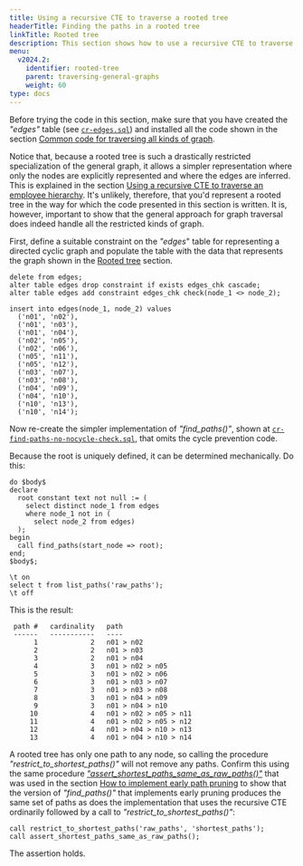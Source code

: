 ```yaml
---
title: Using a recursive CTE to traverse a rooted tree
headerTitle: Finding the paths in a rooted tree
linkTitle: Rooted tree
description: This section shows how to use a recursive CTE to traverse a rooted tree.
menu:
  v2024.2:
    identifier: rooted-tree
    parent: traversing-general-graphs
    weight: 60
type: docs
---
```


Before trying the code in this section, make sure that you have created the _"edges"_ table (see [`cr-edges.sql`](../graph-representation/#cr-edges-sql)) and installed all the code shown in the section [Common code for traversing all kinds of graph](../common-code/).

Notice that, because a rooted tree is such a drastically restricted specialization of the general graph, it allows a simpler representation where only the nodes are explicitly represented and where the edges are inferred. This is explained in the section [Using a recursive CTE to traverse an employee hierarchy](../../emps-hierarchy/). It's unlikely, therefore, that you'd represent a rooted tree in the way for which the code presented in this section is written. It is, however, important to show that the general approach for graph traversal does indeed handle all the restricted kinds of graph.

First, define a suitable constraint on the _"edges_" table for representing a directed cyclic graph and populate the table with the data that represents the graph shown in the [Rooted tree](../../traversing-general-graphs/#rooted-tree) section.

```plpgsql
delete from edges;
alter table edges drop constraint if exists edges_chk cascade;
alter table edges add constraint edges_chk check(node_1 <> node_2);

insert into edges(node_1, node_2) values
  ('n01', 'n02'),
  ('n01', 'n03'),
  ('n01', 'n04'),
  ('n02', 'n05'),
  ('n02', 'n06'),
  ('n05', 'n11'),
  ('n05', 'n12'),
  ('n03', 'n07'),
  ('n03', 'n08'),
  ('n04', 'n09'),
  ('n04', 'n10'),
  ('n10', 'n13'),
  ('n10', 'n14');
```

Now re-create the simpler implementation of _"find_paths()"_, shown at [`cr-find-paths-no-nocycle-check.sql`](../directed-acyclic-graph/#cr-find-paths-no-nocycle-check-sql), that omits the cycle prevention code.

Because the root is uniquely defined, it can be determined mechanically. Do this:

```plpgsql
do $body$
declare
  root constant text not null := (
    select distinct node_1 from edges
    where node_1 not in (
      select node_2 from edges)
  );
begin
  call find_paths(start_node => root);
end;
$body$;

\t on
select t from list_paths('raw_paths');
\t off
```

This is the result:

```
 path #   cardinality   path
 ------   -----------   ----
      1             2   n01 > n02
      2             2   n01 > n03
      3             2   n01 > n04
      4             3   n01 > n02 > n05
      5             3   n01 > n02 > n06
      6             3   n01 > n03 > n07
      7             3   n01 > n03 > n08
      8             3   n01 > n04 > n09
      9             3   n01 > n04 > n10
     10             4   n01 > n02 > n05 > n11
     11             4   n01 > n02 > n05 > n12
     12             4   n01 > n04 > n10 > n13
     13             4   n01 > n04 > n10 > n14
```

A rooted tree has only one path to any node, so calling the procedure _"restrict_to_shortest_paths()"_ will not remove any paths. Confirm this using the same procedure _["assert_shortest_paths_same_as_raw_paths()"](../common-code/#cr-assert-shortest-paths-same-as-raw-paths-sql)_ that was used in the section [How to implement early path pruning](../undirected-cyclic-graph/#how-to-implement-early-path-pruning) to show that the version of _"find_paths()"_ that implements early pruning produces the same set of paths as does the implementation that uses the recursive CTE ordinarily followed by a call to _"restrict_to_shortest_paths()"_:

```plpgsql
call restrict_to_shortest_paths('raw_paths', 'shortest_paths');
call assert_shortest_paths_same_as_raw_paths();
```

The assertion holds.

